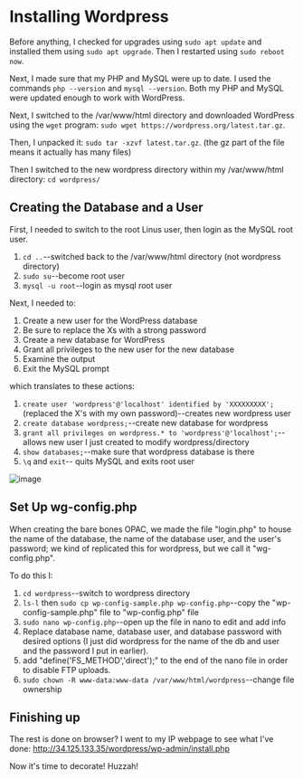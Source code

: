 # Installing Wordpress

Before anything, I checked for upgrades using `sudo apt update` and installed them using `sudo apt upgrade`.
Then I restarted using `sudo reboot now`.

Next, I made sure that my PHP and MySQL were up to date. I used the commands `php --version` and `mysql --version`. Both my PHP and MySQL were updated enough to work with WordPress.

Next, I switched to the /var/www/html directory and downloaded WordPress using the `wget` program: `sudo wget https://wordpress.org/latest.tar.gz`.

Then, I unpacked it: `sudo tar -xzvf latest.tar.gz`. (the gz part of the file means it actually has many files)

Then I switched to the new wordpress directory within my /var/www/html directory: `cd wordpress/`



## Creating the Database and a User

First, I needed to switch to the root Linus user, then login as the MySQL root user.

1. `cd ..`--switched back to the /var/www/html directory (not wordpress directory)
2. `sudo su`--become root user
3. `mysql -u root`--login as mysql root user

Next, I needed to:
1. Create a new user for the WordPress database
2. Be sure to replace the Xs with a strong password
3. Create a new database for WordPress
4. Grant all privileges to the new user for the new database
5. Examine the output
6. Exit the MySQL prompt

which translates to these actions:

1. `create user 'wordpress'@'localhost' identified by 'XXXXXXXXX';` (replaced the X's with my own password)--creates new wordpress user
2. `create database wordpress;`--create new database for wordpress
3. `grant all privileges on wordpress.* to 'wordpress'@'localhost';`--allows new user I just created to modify wordpress/directory
4. `show databases;`--make sure that wordpress database is there
5. `\q` and `exit`-- quits MySQL and exits root user

![image](https://github.com/JessieS444/syslib/assets/157999229/6fbc6ec8-bedd-4d06-b434-301f17f2869e)



## Set Up wg-config.php

When creating the bare bones OPAC, we made the file "login.php" to house the name of the database, the name of the database user, and the user's password; we kind of replicated this for wordpress, but we call it "wg-config.php".

To do this I:
1. `cd wordpress`--switch to wordpress directory
2. `ls-l` then `sudo cp wp-config-sample.php wp-config.php`--copy the "wp-config-sample.php" file to "wp-config.php" file
3. `sudo nano wp-config.php`--open up the file in nano to edit and add info
4. Replace database name, database user, and database password with desired options (I just did wordpress for the name of the db and user and the password I put in earlier).
4. add "define('FS_METHOD','direct');" to the end of the nano file in order to disable FTP uploads.
5. `sudo chown -R www-data:www-data /var/www/html/wordpress`--change file ownership


## Finishing up

The rest is done on browser? I went to my IP webpage to see what I've done: http://34.125.133.35/wordpress/wp-admin/install.php

Now it's time to decorate! Huzzah!
